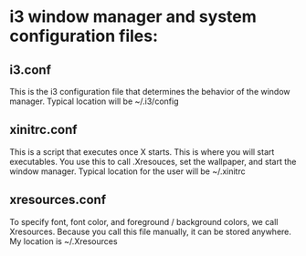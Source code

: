 i3 window manager and system configuration files:
=================================================

i3.conf
-------
This is the i3 configuration file that determines the behavior of the window manager. Typical location will be ~/.i3/config

xinitrc.conf
------------
This is a script that executes once X starts. This is where you will start executables. You use this to call .Xresouces, set the wallpaper, and start the window manager. Typical location for the user will be ~/.xinitrc

xresources.conf
---------------
To specify font, font color, and foreground / background colors, we call Xresources. Because you call this file manually, it can be stored anywhere. My location is ~/.Xresources
